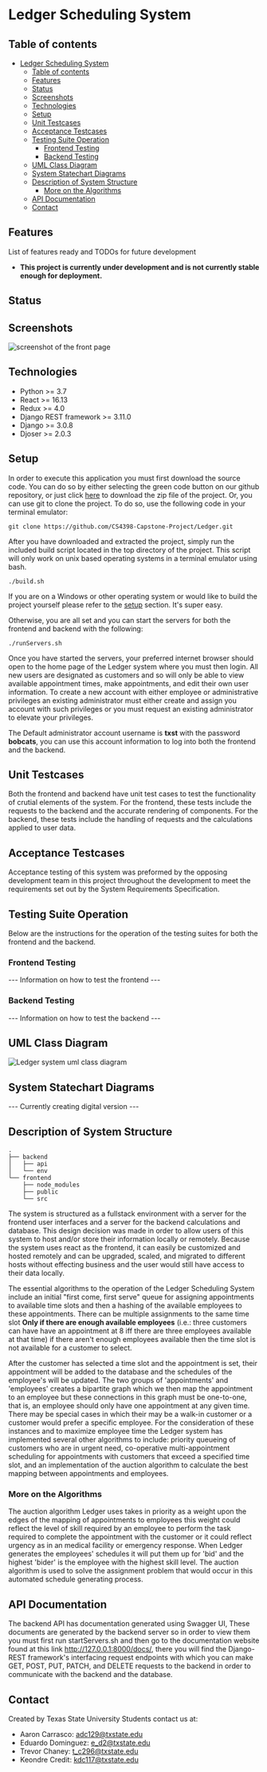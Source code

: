 # Ledger Scheduling System

## Table of contents
- [Ledger Scheduling System](#ledger-scheduling-system)
  - [Table of contents](#table-of-contents)
  - [Features](#features)
  - [Status](#status)
  - [Screenshots](#screenshots)
  - [Technologies](#technologies)
  - [Setup](#setup)
  - [Unit Testcases](#unit-testcases)
  - [Acceptance Testcases](#acceptance-testcases)
  - [Testing Suite Operation](#testing-suite-operation)
    - [Frontend Testing](#frontend-testing)
    - [Backend Testing](#backend-testing)
  - [UML Class Diagram](#uml-class-diagram)
  - [System Statechart Diagrams](#system-statechart-diagrams)
  - [Description of System Structure](#description-of-system-structure)
    - [More on the Algorithms](#more-on-the-algorithms)
  - [API Documentation](#api-documentation)
  - [Contact](#contact)

## Features
List of features ready and TODOs for future development
* **This project is currently under development and is not currently stable enough for deployment.**

## Status
[comment]: <> (Project is: _in progress_, _finished_, _no longer continue_ and why?)

## Screenshots
![screenshot of the front page](https://i.ibb.co/kG58S1f/Ledger-Screen-Shot.png)

## Technologies
* Python >= 3.7
* React >= 16.13
* Redux >= 4.0 
* Django REST framework >= 3.11.0
* Django >= 3.0.8
* Djoser >= 2.0.3

## Setup
In order to execute this application you must first download the source code.
You can do so by either selecting the green code button on our github repository,
or just click [here](https://github.com/CS4398-Capstone-Project/Ledger/archive/master.zip)
to download the zip file of the project. Or, you can use git to clone the project.
To do so, use the following code in your terminal emulator:

    git clone https://github.com/CS4398-Capstone-Project/Ledger.git

After you have downloaded and extracted the project, simply run the included
build script located in the top directory of the project. This script will only
work on unix based operating systems in a terminal emulator using bash.

    ./build.sh

If you are on a Windows or other operating system or would like to build the
project yourself please refer to the [setup](#setup) section. It's super easy.

Otherwise, you are all set and you can start the servers for both the frontend
and backend with the following:

    ./runServers.sh

Once you have started the servers, your preferred internet browser should open to the home page of the Ledger system where you must then login. All new users are designated as customers and so will only be able to view available appointment times, make appointments, and edit their own user information. To create a new account with either employee or administrative privileges an existing administrator must either create and assign you account with such privileges or you must request an existing administrator to elevate your privileges.

The Default administrator account username is **txst** with the password **bobcats**, you can use this account information to log into both the frontend and the backend.

## Unit Testcases
Both the frontend and backend have unit test cases to test the functionality of crutial elements of the system.
For the frontend, these tests include the requests to the backend and the accurate rendering of components.
For the backend, these tests include the handling of requests and the calculations applied to user data.

## Acceptance Testcases
Acceptance testing of this system was preformed by the opposing development team in this project throughout the development to meet the requirements set out by the System Requirements Specification.

## Testing Suite Operation
Below are the instructions for the operation of the testing suites for both the frontend and the backend.


### Frontend Testing 
--- Information on how to test the frontend ---

### Backend Testing
--- Information on how to test the backend ---

## UML Class Diagram
![Ledger system uml class diagram](https://i.ibb.co/s6y9nXD/Ledger-Class-Diagram.png)

## System Statechart Diagrams
--- Currently creating digital version ---

## Description of System Structure
```
.
├── backend
│   ├── api
│   └── env
└── frontend
    ├── node_modules
    ├── public
    └── src
```
The system is structured as a fullstack environment with a server for the frontend user interfaces and a server for the backend calculations and database. This design decision was made in order to allow users of this system to host and/or store their information locally or remotely. Because the system uses react as the frontend, it can easily be customized and hosted remotely and can be upgraded, scaled, and migrated to different hosts without effecting business and  the user would still have access to their data locally. 

The essential algorithms to the operation of the Ledger Scheduling System include an initial "first come, first serve" queue for assigning appointments to available time slots and then a hashing of the available employees to these appointments. There can be multiple assignments to the same time slot **Only if there are enough available employees** (i.e.: three customers can have have an appointment at 8 iff there are three employees available at that time) if there aren't enough employees available then the time slot is not available for a customer to select.

After the customer has selected a time slot and the appointment is set, their appointment will be added to the database and the schedules of the employee's will be updated. The two groups of 'appointments' and 'employees' creates a bipartite graph which we then map the appointment to an employee but these connections in this graph must be one-to-one, that is, an employee should only have one appointment at any given time. There may be special cases in which their may be a walk-in customer or a customer would prefer a specific employee. For the consideration of these instances and to maximize employee time the Ledger system has implemented several other algorithms to include: priority queueing of customers who are in urgent need, co-operative multi-appointment scheduling for appointments with customers that exceed a specified time slot, and an implementation of the auction algorithm to calculate the best mapping between appointments and employees.

### More on the Algorithms
The auction algorithm Ledger uses takes in priority as a weight upon the edges of the mapping of appointments to employees this weight could reflect the level of skill required by an employee to perform the task required to complete the appointment with the customer or it could reflect urgency as in an medical facility or emergency response. When Ledger generates the employees' schedules it will put them up for 'bid' and the highest 'bider' is the employee with the highest skill level. The auction algorithm is used to solve the assignment problem that would occur in this automated schedule generating process.


## API Documentation
The backend API has documentation generated using Swagger UI, These documents are generated by the backend server so in order to view them you must first run startServers.sh and then go to the documentation website found at this link http://127.0.0.1:8000/docs/, there you will find the Django-REST framework's interfacing request endpoints with which you can make GET, POST, PUT, PATCH, and DELETE requests to the backend in order to communicate with the backend and the database.

## Contact
Created by Texas State University Students contact us at:
* Aaron Carrasco: adc129@txstate.edu
* Eduardo Dominguez: e_d2@txstate.edu
* Trevor Chaney: t_c296@txstate.edu
* Keondre Credit: kdc117@txstate.edu
